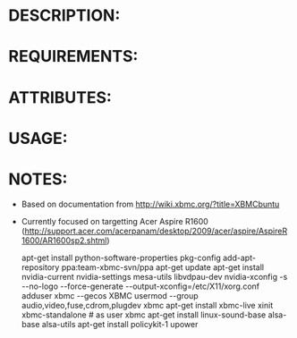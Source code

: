 # DESCRIPTION:

# REQUIREMENTS:

# ATTRIBUTES: 

# USAGE:

# NOTES:

* Based on documentation from http://wiki.xbmc.org/?title=XBMCbuntu
* Currently focused on targetting Acer Aspire R1600 (http://support.acer.com/acerpanam/desktop/2009/acer/aspire/AspireR1600/AR1600sp2.shtml)

    apt-get install python-software-properties pkg-config
    add-apt-repository ppa:team-xbmc-svn/ppa
    apt-get update
    apt-get install nvidia-current nvidia-settings mesa-utils libvdpau-dev
    nvidia-xconfig -s --no-logo --force-generate --output-xconfig=/etc/X11/xorg.conf
    adduser xbmc --gecos XBMC
    usermod --group audio,video,fuse,cdrom,plugdev xbmc
    apt-get install xbmc-live
    xinit xbmc-standalone         # as user xbmc
    apt-get install linux-sound-base alsa-base alsa-utils
    apt-get install policykit-1 upower
